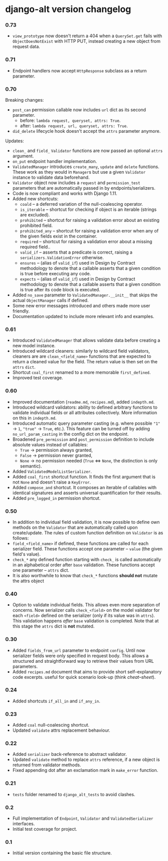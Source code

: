 # django-alt version changelog

### 0.73
 - `view_prototype` now doesn't return a 404 when a `QuerySet.get` fails with 
 `ObjectDoesNotExist` with HTTP PUT, instead creating a new object from request data.

### 0.71
 - Endpoint handlers now accept `HttpResponse` subclass as a return parameter.

### 0.70

 Breaking changes:
 
 - `post_can` permission callable now includes `url` dict as its second parameter.
    - before: `lambda request, queryset, attrs: True`.
    - after: `lambda request, url, queryset, attrs: True`.
 - `did_delete` lifecycle hook doesn't accept the `attrs` parameter anymore.
 
 Updates:
 - `clean_` and `field_` `Validator` functions are now passed an optional `attrs` argument.
 - `on_put` endpoint handler implementation.
 - `ValidatedManager` introduces `create_many`, `update` and `delete` functions. These work as they would in `Manager`s but
    use a given `Validator` instance to validate data beforehand. 
 - `Validator` object now includes a `request` and `permission_test` parameters that are 
        automatically passed in by endpoints/serializers.
 - Code is now compliant and works with Django 1.11.
 - Added new shortcuts:
   - `coald` &ndash; a deferred variation of the null-coalescing operator.
   - `is_iterable` &ndash; shortcut for checking if object is an iterable (strings are excluded).
   - `prohibited` &ndash; shortcut for raising a validation error about an existing prohibited field.
   - `prohibited_any` &ndash; shortcut for raising a validation error when any of the given fields exist in the container.
   - `required` &ndash; shortcut for raising a validation error about a missing required field..
   - `valid_if` &ndash; asserts that a predicate is correct, raising a `serializers.ValidationError` otherwise.
   - `ensures` &ndash; (alias of `valid_if`) used in Design by Contract methodology to denote that a callable 
   asserts that a given condition is true before executing any code.
   - `expects` &ndash; (alias of `valid_if`) used in Design by Contract methodology to denote that a callable 
   asserts that a given condition is true after its code block is executed.
 - Added `no_save` parameter to `ValidatedManager.__init__` that skips the actual `ObjectManager` calls if defined.
 - Some new error messages introduced and others made more user friendly.
 - Documentation updated to include more relevant info and examples.



### 0.61
 - Introduced `ValidatedManager` that allows validate data before 
 creating a new model instance.
 - Introduced wildcard cleaners: similarly to wildcard field validators, cleaners are
 are `clean_<field_name>` functions that are expected to return a cleaned value
 for the field. The return value is then set on the `attrs` `dict`.
 - Shortcut `coal_first` renamed to a more memorable `first_defined`.
 - Improved test coverage.

### 0.60
 - Improved documentation (`readme.md`, `recipes.md`), added `indepth.md`.
 - Introduced wildcard validators: ability to defined arbitrary functions
 to validate individual fields or all attributes collectively. More information
 on this in `indepth.md`.
 - Introduced automatic query parameter casting (e.g. where possible `"1"` -> `1`, 
 `"true"` -> `True`, etc.). This feature can be turned off by adding
 `no_url_param_casting` in the config dict on the endpoint.
 - Broadened `pre_permission` and `post_permission` definition to include
 absolute values instead of callables:
    - `True`  -> permission always granted,
    - `False` -> permission never granted,
    - `None`  -> no permission needed (`True` <=> `None`, the distinction is only semantic).
 - Added `ValidatedModelListSerializer`.
 - Added `coal_first` shortcut function. It finds the first argument 
 that is not `None` and doesn't raise a `KeyError`.
 - Added `compose_and` shortcut. It composes an iterable of callables 
 with identical signatures and asserts universal quantification for their results.
 - Added `pre_logged_in` permission shortcut.

### 0.50
 - In addition to individual field validation, it is now possible to define
 own methods on the `Validator` that are automatically called upon create/update.
 The rules of custom function definition on `Validator` is as follows:
  - `field_<field_name>` if defined, these functions are called for each serializer field. 
  These functions accept one parameter &ndash; `value` (the given field's value).
  - `check_*` any defined function starting with `check_` is called automatically in an
     alphabetical order after `base` validation. These functions accept one
     parameter &ndash; `attrs` dict.
  - It is also worthwhile to know that `check_*` functions **should not** mutate the
   attrs object

### 0.40
 - Option to validate individual fields. This allows even more separation
 of concerns. Now serializer calls `check_<field>` on the model validator for each
 `<field>` defined on the serializer (only if its value was in `attrs`).
 This validation happens *after* `base` validation is completed. Note that at this stage
 the `attrs` dict is **not** mutated.

### 0.30
 - Added `fields_from_url` parameter to endpoint `config`. Until now  
 serializer fields were only specified in request body. This allows a structured and
  straightforward way to retrieve their values from URL parameters.
 - Added `recipes.md` document that aims to provide short self&ndash;explanatory 
 code excerpts.
 useful for quick scenario look-up (think *cheat&ndash;sheet*).

### 0.24
 - Added shortcuts `if_all_in` and `if_any_in`.

### 0.23
 - Added `coal` null-coalescing shortcut.
 - Updated `validate` attrs replacement behaviour.
 
### 0.22
 - Added `serializer` back-reference to abstract validator.
 - Updated `validate` method to replace `attrs` reference, if a new object is returned from validator methods.
 - Fixed appending dot after an exclamation mark in `make_error` function.
 
### 0.21
- `tests` folder renamed to `django_alt_tests` to avoid clashes. 

### 0.2
- Full implementation of `Endpoint`, `Validator` and `ValidatedSerializer` interfaces.
- Initial test coverage for project.

### 0.1
 - Initial version containing the basic file structure.
